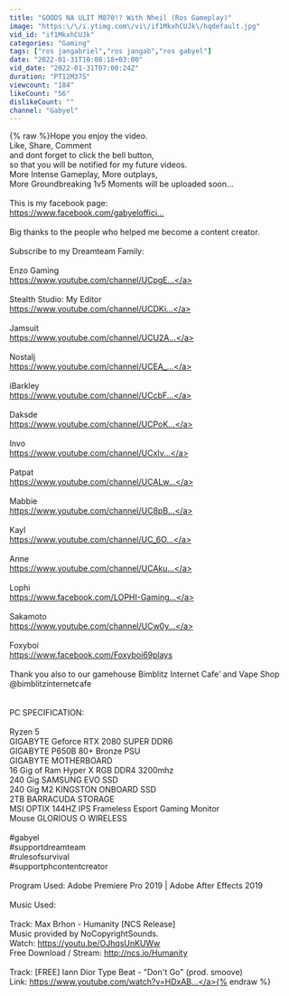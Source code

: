 ```yaml
---
title: "GOODS NA ULIT M870!? With Nheil (Ros Gameplay)"
image: "https:\/\/i.ytimg.com\/vi\/if1MkxhCUJk\/hqdefault.jpg"
vid_id: "if1MkxhCUJk"
categories: "Gaming"
tags: ["ros jangabriel","ros jangab","ros gabyel"]
date: "2022-01-31T10:08:18+03:00"
vid_date: "2022-01-31T07:00:24Z"
duration: "PT12M37S"
viewcount: "184"
likeCount: "56"
dislikeCount: ""
channel: "Gabyel"
---
```

{% raw %}Hope you enjoy the video. <br />Like, Share, Comment<br />and dont forget to click the bell button,<br />so that you will be notified for my future videos.<br />More Intense Gameplay, More outplays, <br />More Groundbreaking 1v5 Moments will be uploaded soon...<br /><br />This is my facebook page:<br /><a rel="nofollow" target="blank" href="https://www.facebook.com/gabyeloffici...​">https://www.facebook.com/gabyeloffici...​</a><br /><br />Big thanks to the people who helped me become a content creator.<br /><br />Subscribe to my Dreamteam Family:<br /><br />Enzo Gaming<br /><a rel="nofollow" target="blank" href="https://www.youtube.com/channel/UCpgE​​​...">https://www.youtube.com/channel/UCpgE​​​...</a><br /><br />Stealth Studio: My Editor<br /><a rel="nofollow" target="blank" href="https://www.youtube.com/channel/UCDKi​​​...">https://www.youtube.com/channel/UCDKi​​​...</a><br /><br />Jamsuit<br /><a rel="nofollow" target="blank" href="https://www.youtube.com/channel/UCU2A​​​...">https://www.youtube.com/channel/UCU2A​​​...</a><br /><br />Nostalj<br /><a rel="nofollow" target="blank" href="https://www.youtube.com/channel/UCEA_​​​...">https://www.youtube.com/channel/UCEA_​​​...</a><br /><br />iBarkley<br /><a rel="nofollow" target="blank" href="https://www.youtube.com/channel/UCcbF​​​...">https://www.youtube.com/channel/UCcbF​​​...</a><br /><br />Daksde<br /><a rel="nofollow" target="blank" href="https://www.youtube.com/channel/UCPoK​​​...">https://www.youtube.com/channel/UCPoK​​​...</a><br /><br />Invo<br /><a rel="nofollow" target="blank" href="https://www.youtube.com/channel/UCxIv​​​...">https://www.youtube.com/channel/UCxIv​​​...</a><br /><br />Patpat<br /><a rel="nofollow" target="blank" href="https://www.youtube.com/channel/UCALw​​​...">https://www.youtube.com/channel/UCALw​​​...</a><br /><br />Mabbie<br /><a rel="nofollow" target="blank" href="https://www.youtube.com/channel/UC8pB​​​...">https://www.youtube.com/channel/UC8pB​​​...</a><br /><br />Kayl<br /><a rel="nofollow" target="blank" href="https://www.youtube.com/channel/UC_6O​​​...">https://www.youtube.com/channel/UC_6O​​​...</a><br /><br />Anne<br /><a rel="nofollow" target="blank" href="https://www.youtube.com/channel/UCAku​​​...">https://www.youtube.com/channel/UCAku​​​...</a><br /><br />Lophi<br /><a rel="nofollow" target="blank" href="https://www.facebook.com/LOPHI-Gaming​​​...">https://www.facebook.com/LOPHI-Gaming​​​...</a><br /><br />Sakamoto<br /><a rel="nofollow" target="blank" href="https://www.youtube.com/channel/UCw0y​​​...">https://www.youtube.com/channel/UCw0y​​​...</a><br /><br />Foxyboi<br /><a rel="nofollow" target="blank" href="https://www.facebook.com/Foxyboi69plays">https://www.facebook.com/Foxyboi69plays</a><br /><br />Thank you also to our gamehouse Bimblitz Internet Cafe’ and Vape Shop<br />@bimblitzinternetcafe<br /><br /><br />PC SPECIFICATION:<br /><br />Ryzen 5<br />GIGABYTE Geforce RTX 2080 SUPER DDR6<br />GIGABYTE P650B 80+ Bronze PSU<br />GIGABYTE MOTHERBOARD<br />16 Gig of Ram Hyper X RGB DDR4 3200mhz<br />240 Gig SAMSUNG EVO SSD<br />240 Gig M2 KINGSTON ONBOARD SSD<br />2TB BARRACUDA STORAGE<br />MSI OPTIX 144HZ IPS Frameless Esport Gaming Monitor<br />Mouse GLORIOUS O WIRELESS<br /><br />#gabyel​​​<br />#supportdreamteam​​​<br />#rulesofsurvival​​​<br />#supportphcontentcreator​​​<br /><br />Program Used: Adobe Premiere Pro 2019 | Adobe After Effects 2019<br /><br />Music Used:<br /><br />Track: Max Brhon - Humanity [NCS Release]<br />Music provided by NoCopyrightSounds.<br />Watch: <a rel="nofollow" target="blank" href="https://youtu.be/OJhqsUnKUWw​">https://youtu.be/OJhqsUnKUWw​</a><br />Free Download / Stream: <a rel="nofollow" target="blank" href="http://ncs.io/Humanity">http://ncs.io/Humanity</a><br /><br />Track: [FREE] Iann Dior Type Beat - &quot;Don't Go&quot; (prod. smoove)<br />Link: <a rel="nofollow" target="blank" href="https://www.youtube.com/watch?v=HDxAB​​​...">https://www.youtube.com/watch?v=HDxAB​​​...</a>{% endraw %}
